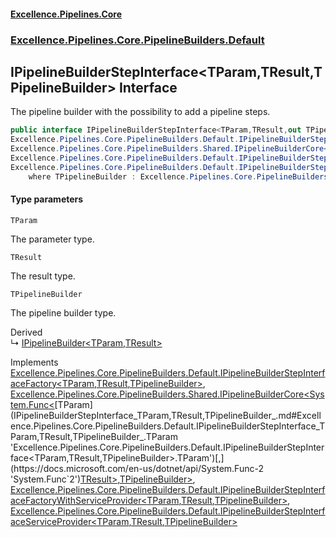 #### [Excellence.Pipelines.Core](Excellence.Pipelines.md 'Excellence.Pipelines')
### [Excellence.Pipelines.Core.PipelineBuilders.Default](Excellence.Pipelines.md#Excellence.Pipelines.Core.PipelineBuilders.Default 'Excellence.Pipelines.Core.PipelineBuilders.Default')

## IPipelineBuilderStepInterface<TParam,TResult,TPipelineBuilder> Interface

The pipeline builder with the possibility to add a pipeline steps.

```csharp
public interface IPipelineBuilderStepInterface<TParam,TResult,out TPipelineBuilder> :
Excellence.Pipelines.Core.PipelineBuilders.Default.IPipelineBuilderStepInterfaceFactory<TParam, TResult, TPipelineBuilder>,
Excellence.Pipelines.Core.PipelineBuilders.Shared.IPipelineBuilderCore<System.Func<TParam, TResult>, TPipelineBuilder>,
Excellence.Pipelines.Core.PipelineBuilders.Default.IPipelineBuilderStepInterfaceFactoryWithServiceProvider<TParam, TResult, TPipelineBuilder>,
Excellence.Pipelines.Core.PipelineBuilders.Default.IPipelineBuilderStepInterfaceServiceProvider<TParam, TResult, TPipelineBuilder>
    where TPipelineBuilder : Excellence.Pipelines.Core.PipelineBuilders.Default.IPipelineBuilderStepInterface<TParam, TResult, TPipelineBuilder>
```
#### Type parameters

<a name='Excellence.Pipelines.Core.PipelineBuilders.Default.IPipelineBuilderStepInterface_TParam,TResult,TPipelineBuilder_.TParam'></a>

`TParam`

The parameter type.

<a name='Excellence.Pipelines.Core.PipelineBuilders.Default.IPipelineBuilderStepInterface_TParam,TResult,TPipelineBuilder_.TResult'></a>

`TResult`

The result type.

<a name='Excellence.Pipelines.Core.PipelineBuilders.Default.IPipelineBuilderStepInterface_TParam,TResult,TPipelineBuilder_.TPipelineBuilder'></a>

`TPipelineBuilder`

The pipeline builder type.

Derived  
&#8627; [IPipelineBuilder&lt;TParam,TResult&gt;](IPipelineBuilder_TParam,TResult_.md 'Excellence.Pipelines.Core.PipelineBuilders.IPipelineBuilder<TParam,TResult>')

Implements [Excellence.Pipelines.Core.PipelineBuilders.Default.IPipelineBuilderStepInterfaceFactory&lt;](IPipelineBuilderStepInterfaceFactory_TParam,TResult,TPipelineBuilder_.md 'Excellence.Pipelines.Core.PipelineBuilders.Default.IPipelineBuilderStepInterfaceFactory<TParam,TResult,TPipelineBuilder>')[TParam](IPipelineBuilderStepInterface_TParam,TResult,TPipelineBuilder_.md#Excellence.Pipelines.Core.PipelineBuilders.Default.IPipelineBuilderStepInterface_TParam,TResult,TPipelineBuilder_.TParam 'Excellence.Pipelines.Core.PipelineBuilders.Default.IPipelineBuilderStepInterface<TParam,TResult,TPipelineBuilder>.TParam')[,](IPipelineBuilderStepInterfaceFactory_TParam,TResult,TPipelineBuilder_.md 'Excellence.Pipelines.Core.PipelineBuilders.Default.IPipelineBuilderStepInterfaceFactory<TParam,TResult,TPipelineBuilder>')[TResult](IPipelineBuilderStepInterface_TParam,TResult,TPipelineBuilder_.md#Excellence.Pipelines.Core.PipelineBuilders.Default.IPipelineBuilderStepInterface_TParam,TResult,TPipelineBuilder_.TResult 'Excellence.Pipelines.Core.PipelineBuilders.Default.IPipelineBuilderStepInterface<TParam,TResult,TPipelineBuilder>.TResult')[,](IPipelineBuilderStepInterfaceFactory_TParam,TResult,TPipelineBuilder_.md 'Excellence.Pipelines.Core.PipelineBuilders.Default.IPipelineBuilderStepInterfaceFactory<TParam,TResult,TPipelineBuilder>')[TPipelineBuilder](IPipelineBuilderStepInterface_TParam,TResult,TPipelineBuilder_.md#Excellence.Pipelines.Core.PipelineBuilders.Default.IPipelineBuilderStepInterface_TParam,TResult,TPipelineBuilder_.TPipelineBuilder 'Excellence.Pipelines.Core.PipelineBuilders.Default.IPipelineBuilderStepInterface<TParam,TResult,TPipelineBuilder>.TPipelineBuilder')[&gt;](IPipelineBuilderStepInterfaceFactory_TParam,TResult,TPipelineBuilder_.md 'Excellence.Pipelines.Core.PipelineBuilders.Default.IPipelineBuilderStepInterfaceFactory<TParam,TResult,TPipelineBuilder>'), [Excellence.Pipelines.Core.PipelineBuilders.Shared.IPipelineBuilderCore&lt;](IPipelineBuilderCore_TPipelineDelegate,TPipelineBuilder_.md 'Excellence.Pipelines.Core.PipelineBuilders.Shared.IPipelineBuilderCore<TPipelineDelegate,TPipelineBuilder>')[System.Func&lt;](https://docs.microsoft.com/en-us/dotnet/api/System.Func-2 'System.Func`2')[TParam](IPipelineBuilderStepInterface_TParam,TResult,TPipelineBuilder_.md#Excellence.Pipelines.Core.PipelineBuilders.Default.IPipelineBuilderStepInterface_TParam,TResult,TPipelineBuilder_.TParam 'Excellence.Pipelines.Core.PipelineBuilders.Default.IPipelineBuilderStepInterface<TParam,TResult,TPipelineBuilder>.TParam')[,](https://docs.microsoft.com/en-us/dotnet/api/System.Func-2 'System.Func`2')[TResult](IPipelineBuilderStepInterface_TParam,TResult,TPipelineBuilder_.md#Excellence.Pipelines.Core.PipelineBuilders.Default.IPipelineBuilderStepInterface_TParam,TResult,TPipelineBuilder_.TResult 'Excellence.Pipelines.Core.PipelineBuilders.Default.IPipelineBuilderStepInterface<TParam,TResult,TPipelineBuilder>.TResult')[&gt;](https://docs.microsoft.com/en-us/dotnet/api/System.Func-2 'System.Func`2')[,](IPipelineBuilderCore_TPipelineDelegate,TPipelineBuilder_.md 'Excellence.Pipelines.Core.PipelineBuilders.Shared.IPipelineBuilderCore<TPipelineDelegate,TPipelineBuilder>')[TPipelineBuilder](IPipelineBuilderStepInterface_TParam,TResult,TPipelineBuilder_.md#Excellence.Pipelines.Core.PipelineBuilders.Default.IPipelineBuilderStepInterface_TParam,TResult,TPipelineBuilder_.TPipelineBuilder 'Excellence.Pipelines.Core.PipelineBuilders.Default.IPipelineBuilderStepInterface<TParam,TResult,TPipelineBuilder>.TPipelineBuilder')[&gt;](IPipelineBuilderCore_TPipelineDelegate,TPipelineBuilder_.md 'Excellence.Pipelines.Core.PipelineBuilders.Shared.IPipelineBuilderCore<TPipelineDelegate,TPipelineBuilder>'), [Excellence.Pipelines.Core.PipelineBuilders.Default.IPipelineBuilderStepInterfaceFactoryWithServiceProvider&lt;](IPipelineBuilderStepInterfaceFactoryWithServiceProvider_TParam,TResult,TPipelineBuilder_.md 'Excellence.Pipelines.Core.PipelineBuilders.Default.IPipelineBuilderStepInterfaceFactoryWithServiceProvider<TParam,TResult,TPipelineBuilder>')[TParam](IPipelineBuilderStepInterface_TParam,TResult,TPipelineBuilder_.md#Excellence.Pipelines.Core.PipelineBuilders.Default.IPipelineBuilderStepInterface_TParam,TResult,TPipelineBuilder_.TParam 'Excellence.Pipelines.Core.PipelineBuilders.Default.IPipelineBuilderStepInterface<TParam,TResult,TPipelineBuilder>.TParam')[,](IPipelineBuilderStepInterfaceFactoryWithServiceProvider_TParam,TResult,TPipelineBuilder_.md 'Excellence.Pipelines.Core.PipelineBuilders.Default.IPipelineBuilderStepInterfaceFactoryWithServiceProvider<TParam,TResult,TPipelineBuilder>')[TResult](IPipelineBuilderStepInterface_TParam,TResult,TPipelineBuilder_.md#Excellence.Pipelines.Core.PipelineBuilders.Default.IPipelineBuilderStepInterface_TParam,TResult,TPipelineBuilder_.TResult 'Excellence.Pipelines.Core.PipelineBuilders.Default.IPipelineBuilderStepInterface<TParam,TResult,TPipelineBuilder>.TResult')[,](IPipelineBuilderStepInterfaceFactoryWithServiceProvider_TParam,TResult,TPipelineBuilder_.md 'Excellence.Pipelines.Core.PipelineBuilders.Default.IPipelineBuilderStepInterfaceFactoryWithServiceProvider<TParam,TResult,TPipelineBuilder>')[TPipelineBuilder](IPipelineBuilderStepInterface_TParam,TResult,TPipelineBuilder_.md#Excellence.Pipelines.Core.PipelineBuilders.Default.IPipelineBuilderStepInterface_TParam,TResult,TPipelineBuilder_.TPipelineBuilder 'Excellence.Pipelines.Core.PipelineBuilders.Default.IPipelineBuilderStepInterface<TParam,TResult,TPipelineBuilder>.TPipelineBuilder')[&gt;](IPipelineBuilderStepInterfaceFactoryWithServiceProvider_TParam,TResult,TPipelineBuilder_.md 'Excellence.Pipelines.Core.PipelineBuilders.Default.IPipelineBuilderStepInterfaceFactoryWithServiceProvider<TParam,TResult,TPipelineBuilder>'), [Excellence.Pipelines.Core.PipelineBuilders.Default.IPipelineBuilderStepInterfaceServiceProvider&lt;](IPipelineBuilderStepInterfaceServiceProvider_TParam,TResult,TPipelineBuilder_.md 'Excellence.Pipelines.Core.PipelineBuilders.Default.IPipelineBuilderStepInterfaceServiceProvider<TParam,TResult,TPipelineBuilder>')[TParam](IPipelineBuilderStepInterface_TParam,TResult,TPipelineBuilder_.md#Excellence.Pipelines.Core.PipelineBuilders.Default.IPipelineBuilderStepInterface_TParam,TResult,TPipelineBuilder_.TParam 'Excellence.Pipelines.Core.PipelineBuilders.Default.IPipelineBuilderStepInterface<TParam,TResult,TPipelineBuilder>.TParam')[,](IPipelineBuilderStepInterfaceServiceProvider_TParam,TResult,TPipelineBuilder_.md 'Excellence.Pipelines.Core.PipelineBuilders.Default.IPipelineBuilderStepInterfaceServiceProvider<TParam,TResult,TPipelineBuilder>')[TResult](IPipelineBuilderStepInterface_TParam,TResult,TPipelineBuilder_.md#Excellence.Pipelines.Core.PipelineBuilders.Default.IPipelineBuilderStepInterface_TParam,TResult,TPipelineBuilder_.TResult 'Excellence.Pipelines.Core.PipelineBuilders.Default.IPipelineBuilderStepInterface<TParam,TResult,TPipelineBuilder>.TResult')[,](IPipelineBuilderStepInterfaceServiceProvider_TParam,TResult,TPipelineBuilder_.md 'Excellence.Pipelines.Core.PipelineBuilders.Default.IPipelineBuilderStepInterfaceServiceProvider<TParam,TResult,TPipelineBuilder>')[TPipelineBuilder](IPipelineBuilderStepInterface_TParam,TResult,TPipelineBuilder_.md#Excellence.Pipelines.Core.PipelineBuilders.Default.IPipelineBuilderStepInterface_TParam,TResult,TPipelineBuilder_.TPipelineBuilder 'Excellence.Pipelines.Core.PipelineBuilders.Default.IPipelineBuilderStepInterface<TParam,TResult,TPipelineBuilder>.TPipelineBuilder')[&gt;](IPipelineBuilderStepInterfaceServiceProvider_TParam,TResult,TPipelineBuilder_.md 'Excellence.Pipelines.Core.PipelineBuilders.Default.IPipelineBuilderStepInterfaceServiceProvider<TParam,TResult,TPipelineBuilder>')